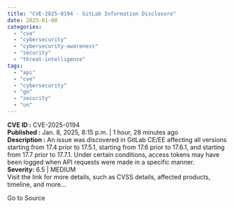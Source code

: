 ```yaml
---
title: "CVE-2025-0194 - GitLab Information Disclosure"
date: 2025-01-08
categories: 
  - "cve"
  - "cybersecurity"
  - "cybersecurity-awareness"
  - "security"
  - "threat-intelligence"
tags: 
  - "api"
  - "cve"
  - "cybersecurity"
  - "go"
  - "security"
  - "un"
---
```


**CVE ID :** CVE-2025-0194  
**Published :** Jan. 8, 2025, 8:15 p.m. | 1 hour, 28 minutes ago  
**Description :** An issue was discovered in GitLab CE/EE affecting all versions starting from 17.4 prior to 17.5.1, starting from 17.6 prior to 17.6.1, and starting from 17.7 prior to 17.7.1. Under certain conditions, access tokens may have been logged when API requests were made in a specific manner.  
**Severity:** 6.5 | MEDIUM  
Visit the link for more details, such as CVSS details, affected products, timeline, and more...

Go to Source
